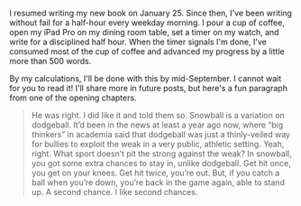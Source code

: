 I resumed writing my new book on January 25. Since then, I've been writing without fail for a half-hour every weekday morning. I pour a cup of coffee, open my iPad Pro on my dining room table, set a timer on my watch, and write for a disciplined half hour. When the timer signals I'm done, I've consumed most of the cup of coffee and advanced my progress by a little more than 500 words.

By my calculations, I'll be done with this by mid-September. I cannot wait for you to read it! I'll share more in future posts, but here's a fun paragraph from one of the opening chapters.

> He was right. I did like it and told them so. Snowball is a variation on dodgeball. It’d been in the news at least a year ago now, where “big thinkers” in academia said that dodgeball was just a thinly-veiled way for bullies to exploit the weak in a very public, athletic setting. Yeah, right. What sport doesn’t pit the strong against the weak? In snowball, you got some extra chances to stay in, unlike dodgeball. Get hit once, you get on your knees. Get hit twice, you’re out. But, if you catch a ball when you’re down, you’re back in the game again, able to stand up. A second chance. I like second chances.
